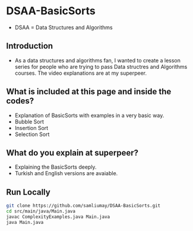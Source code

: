 # DSAA-BasicSorts
* DSAA = Data Structures and Algorithms 

## Introduction 
* As a data structures and algorithms fan, I wanted to create a lesson series for people who are trying to pass Data structres and Algorithms courses. The video explanations are at my superpeer. 

## What is included at this page and inside the codes? 
* Explanation of BasicSorts with examples in a very basic way.
* Bubble Sort
* Insertion Sort
* Selection Sort

## What do you explain at superpeer?
* Explaining the BasicSorts deeply.
* Turkish and English versions are avaiable. 

## Run Locally

```bash
git clone https://github.com/samliumay/DSAA-BasicSorts.git
cd src/main/java/Main.java
javac ComplexityExamples.java Main.java
java Main.java
```
